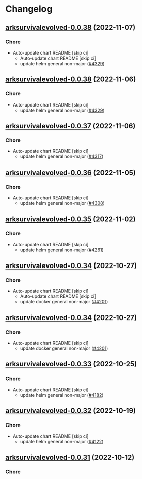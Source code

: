 # Changelog



## [arksurvivalevolved-0.0.38](https://github.com/truecharts/charts/compare/arksurvivalevolved-0.0.37...arksurvivalevolved-0.0.38) (2022-11-07)

### Chore

- Auto-update chart README [skip ci]
  - Auto-update chart README [skip ci]
  - update helm general non-major ([#4329](https://github.com/truecharts/charts/issues/4329))




## [arksurvivalevolved-0.0.38](https://github.com/truecharts/charts/compare/arksurvivalevolved-0.0.37...arksurvivalevolved-0.0.38) (2022-11-06)

### Chore

- Auto-update chart README [skip ci]
  - update helm general non-major ([#4329](https://github.com/truecharts/charts/issues/4329))




## [arksurvivalevolved-0.0.37](https://github.com/truecharts/charts/compare/arksurvivalevolved-0.0.36...arksurvivalevolved-0.0.37) (2022-11-06)

### Chore

- Auto-update chart README [skip ci]
  - update helm general non-major ([#4317](https://github.com/truecharts/charts/issues/4317))




## [arksurvivalevolved-0.0.36](https://github.com/truecharts/charts/compare/arksurvivalevolved-0.0.35...arksurvivalevolved-0.0.36) (2022-11-05)

### Chore

- Auto-update chart README [skip ci]
  - update helm general non-major ([#4308](https://github.com/truecharts/charts/issues/4308))




## [arksurvivalevolved-0.0.35](https://github.com/truecharts/charts/compare/arksurvivalevolved-0.0.34...arksurvivalevolved-0.0.35) (2022-11-02)

### Chore

- Auto-update chart README [skip ci]
  - update helm general non-major ([#4261](https://github.com/truecharts/charts/issues/4261))




## [arksurvivalevolved-0.0.34](https://github.com/truecharts/charts/compare/arksurvivalevolved-0.0.33...arksurvivalevolved-0.0.34) (2022-10-27)

### Chore

- Auto-update chart README [skip ci]
  - Auto-update chart README [skip ci]
  - update docker general non-major ([#4201](https://github.com/truecharts/charts/issues/4201))




## [arksurvivalevolved-0.0.34](https://github.com/truecharts/charts/compare/arksurvivalevolved-0.0.33...arksurvivalevolved-0.0.34) (2022-10-27)

### Chore

- Auto-update chart README [skip ci]
  - update docker general non-major ([#4201](https://github.com/truecharts/charts/issues/4201))




## [arksurvivalevolved-0.0.33](https://github.com/truecharts/charts/compare/arksurvivalevolved-0.0.32...arksurvivalevolved-0.0.33) (2022-10-25)

### Chore

- Auto-update chart README [skip ci]
  - update helm general non-major ([#4182](https://github.com/truecharts/charts/issues/4182))




## [arksurvivalevolved-0.0.32](https://github.com/truecharts/charts/compare/arksurvivalevolved-0.0.31...arksurvivalevolved-0.0.32) (2022-10-19)

### Chore

- Auto-update chart README [skip ci]
  - update helm general non-major ([#4122](https://github.com/truecharts/charts/issues/4122))




## [arksurvivalevolved-0.0.31](https://github.com/truecharts/charts/compare/arksurvivalevolved-0.0.30...arksurvivalevolved-0.0.31) (2022-10-12)

### Chore
